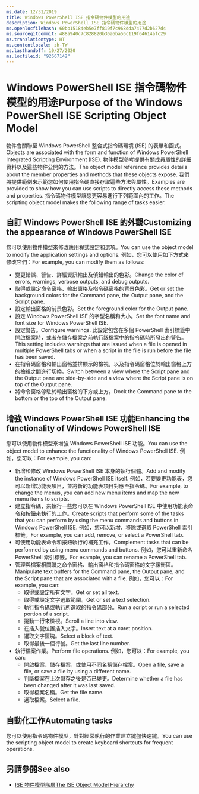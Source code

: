 ```yaml
---
ms.date: 12/31/2019
title: Windows PowerShell ISE 指令碼物件模型的用途
description: Windows PowerShell ISE 指令碼物件模型的用途
ms.openlocfilehash: 60bb15184eb5e7ff819f7c968dda7477d2b627d4
ms.sourcegitcommit: 488a940c7c828820b36a6ba56c119f64614afc29
ms.translationtype: HT
ms.contentlocale: zh-TW
ms.lasthandoff: 10/27/2020
ms.locfileid: "92667142"
---
```

# <a name="purpose-of-the-windows-powershell-ise-scripting-object-model"></a><span data-ttu-id="b9b87-103">Windows PowerShell ISE 指令碼物件模型的用途</span><span class="sxs-lookup"><span data-stu-id="b9b87-103">Purpose of the Windows PowerShell ISE Scripting Object Model</span></span>

<span data-ttu-id="b9b87-104">物件會關聯至 Windows PowerShell 整合式指令碼環境 (ISE) 的表單和函式。</span><span class="sxs-lookup"><span data-stu-id="b9b87-104">Objects are associated with the form and function of Windows PowerShell Integrated Scripting Environment (ISE).</span></span> <span data-ttu-id="b9b87-105">物件模型參考提供有關成員屬性的詳細資料以及這些物件公開的方法。</span><span class="sxs-lookup"><span data-stu-id="b9b87-105">The object model reference provides details about the member properties and methods that these objects expose.</span></span> <span data-ttu-id="b9b87-106">我們將提供範例來示範您如何使用指令碼直接存取這些方法與屬性。</span><span class="sxs-lookup"><span data-stu-id="b9b87-106">Examples are provided to show how you can use scripts to directly access these methods and properties.</span></span> <span data-ttu-id="b9b87-107">指令碼物件模型讓您更容易進行下列範圍內的工作。</span><span class="sxs-lookup"><span data-stu-id="b9b87-107">The scripting object model makes the following range of tasks easier.</span></span>

## <a name="customizing-the-appearance-of-windows-powershell-ise"></a><span data-ttu-id="b9b87-108">自訂 Windows PowerShell ISE 的外觀</span><span class="sxs-lookup"><span data-stu-id="b9b87-108">Customizing the appearance of Windows PowerShell ISE</span></span>

<span data-ttu-id="b9b87-109">您可以使用物件模型來修改應用程式設定和選項。</span><span class="sxs-lookup"><span data-stu-id="b9b87-109">You can use the object model to modify the application settings and options.</span></span> <span data-ttu-id="b9b87-110">例如，您可以使用如下方式來修改它們︰</span><span class="sxs-lookup"><span data-stu-id="b9b87-110">For example, you can modify them as follows:</span></span>

- <span data-ttu-id="b9b87-111">變更錯誤、警告、詳細資訊輸出及偵錯輸出的色彩。</span><span class="sxs-lookup"><span data-stu-id="b9b87-111">Change the color of errors, warnings, verbose outputs, and debug outputs.</span></span>
- <span data-ttu-id="b9b87-112">取得或設定命令窗格、輸出窗格及指令碼窗格的背景色彩。</span><span class="sxs-lookup"><span data-stu-id="b9b87-112">Get or set the background colors for the Command pane, the Output pane, and the Script pane.</span></span>
- <span data-ttu-id="b9b87-113">設定輸出窗格的前景色彩。</span><span class="sxs-lookup"><span data-stu-id="b9b87-113">Set the foreground color for the Output pane.</span></span>
- <span data-ttu-id="b9b87-114">設定 Windows PowerShell ISE 的字型名稱和大小。</span><span class="sxs-lookup"><span data-stu-id="b9b87-114">Set the font name and font size for Windows PowerShell ISE.</span></span>
- <span data-ttu-id="b9b87-115">設定警告。</span><span class="sxs-lookup"><span data-stu-id="b9b87-115">Configure warnings.</span></span> <span data-ttu-id="b9b87-116">此設定包含在多個 PowerShell 索引標籤中開啟檔案時，或者在儲存檔案之前執行該檔案中的指令碼時所發出的警告。</span><span class="sxs-lookup"><span data-stu-id="b9b87-116">This setting includes warnings that are issued when a file is opened in multiple PowerShell tabs or when a script in the file is run before the file has been saved.</span></span>
- <span data-ttu-id="b9b87-117">在指令碼窗格和輸出窗格並排顯示的檢視，以及指令碼窗格位於輸出窗格上方的檢視之間進行切換。</span><span class="sxs-lookup"><span data-stu-id="b9b87-117">Switch between a view where the Script pane and the Output pane are side-by-side and a view where the Script pane is on top of the Output pane.</span></span>
- <span data-ttu-id="b9b87-118">將命令窗格停駐於輸出窗格的下方或上方。</span><span class="sxs-lookup"><span data-stu-id="b9b87-118">Dock the Command pane to the bottom or the top of the Output pane.</span></span>

## <a name="enhancing-the-functionality-of-windows-powershell-ise"></a><span data-ttu-id="b9b87-119">增強 Windows PowerShell ISE 功能</span><span class="sxs-lookup"><span data-stu-id="b9b87-119">Enhancing the functionality of Windows PowerShell ISE</span></span>

<span data-ttu-id="b9b87-120">您可以使用物件模型來增強 Windows PowerShell ISE 功能。</span><span class="sxs-lookup"><span data-stu-id="b9b87-120">You can use the object model to enhance the functionality of Windows PowerShell ISE.</span></span> <span data-ttu-id="b9b87-121">例如，您可以：</span><span class="sxs-lookup"><span data-stu-id="b9b87-121">For example, you can:</span></span>

- <span data-ttu-id="b9b87-122">新增和修改 Windows PowerShell ISE 本身的執行個體。</span><span class="sxs-lookup"><span data-stu-id="b9b87-122">Add and modify the instance of Windows PowerShell ISE itself.</span></span> <span data-ttu-id="b9b87-123">例如，若要變更功能表，您可以新增功能表項目，並將新的功能表項目對應至指令碼。</span><span class="sxs-lookup"><span data-stu-id="b9b87-123">For example, to change the menus, you can add new menu items and map the new menu items to scripts.</span></span>
- <span data-ttu-id="b9b87-124">建立指令碼，來執行一些您可以在 Windows PowerShell ISE 中使用功能表命令和按鈕來執行的工作。</span><span class="sxs-lookup"><span data-stu-id="b9b87-124">Create scripts that perform some of the tasks that you can perform by using the menu commands and buttons in Windows PowerShell ISE.</span></span> <span data-ttu-id="b9b87-125">例如，您可以新增、移除或選取 PowerShell 索引標籤。</span><span class="sxs-lookup"><span data-stu-id="b9b87-125">For example, you can add, remove, or select a PowerShell tab.</span></span>
- <span data-ttu-id="b9b87-126">可使用功能表命令和按鈕執行的補充工作。</span><span class="sxs-lookup"><span data-stu-id="b9b87-126">Complement tasks that can be performed by using menu commands and buttons.</span></span> <span data-ttu-id="b9b87-127">例如，您可以重新命名 PowerShell 索引標籤。</span><span class="sxs-lookup"><span data-stu-id="b9b87-127">For example, you can rename a PowerShell tab.</span></span>
- <span data-ttu-id="b9b87-128">管理與檔案相關聯之命令窗格、輸出窗格和指令碼窗格的文字緩衝區。</span><span class="sxs-lookup"><span data-stu-id="b9b87-128">Manipulate text buffers for the Command pane, the Output pane, and the Script pane that are associated with a file.</span></span> <span data-ttu-id="b9b87-129">例如，您可以：</span><span class="sxs-lookup"><span data-stu-id="b9b87-129">For example, you can:</span></span>
  - <span data-ttu-id="b9b87-130">取得或設定所有文字。</span><span class="sxs-lookup"><span data-stu-id="b9b87-130">Get or set all text.</span></span>
  - <span data-ttu-id="b9b87-131">取得或設定文字選取範圍。</span><span class="sxs-lookup"><span data-stu-id="b9b87-131">Get or set a text selection.</span></span>
  - <span data-ttu-id="b9b87-132">執行指令碼或執行所選取的指令碼部分。</span><span class="sxs-lookup"><span data-stu-id="b9b87-132">Run a script or run a selected portion of a script.</span></span>
  - <span data-ttu-id="b9b87-133">捲動一行來檢視。</span><span class="sxs-lookup"><span data-stu-id="b9b87-133">Scroll a line into view.</span></span>
  - <span data-ttu-id="b9b87-134">在插入號位置插入文字。</span><span class="sxs-lookup"><span data-stu-id="b9b87-134">Insert text at a caret position.</span></span>
  - <span data-ttu-id="b9b87-135">選取文字區塊。</span><span class="sxs-lookup"><span data-stu-id="b9b87-135">Select a block of text.</span></span>
  - <span data-ttu-id="b9b87-136">取得最後一個行號。</span><span class="sxs-lookup"><span data-stu-id="b9b87-136">Get the last line number.</span></span>
- <span data-ttu-id="b9b87-137">執行檔案作業。</span><span class="sxs-lookup"><span data-stu-id="b9b87-137">Perform file operations.</span></span> <span data-ttu-id="b9b87-138">例如，您可以：</span><span class="sxs-lookup"><span data-stu-id="b9b87-138">For example, you can:</span></span>
  - <span data-ttu-id="b9b87-139">開啟檔案、儲存檔案，或使用不同名稱儲存檔案。</span><span class="sxs-lookup"><span data-stu-id="b9b87-139">Open a file, save a file, or save a file by using a different name.</span></span>
  - <span data-ttu-id="b9b87-140">判斷檔案在上次儲存之後是否已變更。</span><span class="sxs-lookup"><span data-stu-id="b9b87-140">Determine whether a file has been changed after it was last saved.</span></span>
  - <span data-ttu-id="b9b87-141">取得檔案名稱。</span><span class="sxs-lookup"><span data-stu-id="b9b87-141">Get the file name.</span></span>
  - <span data-ttu-id="b9b87-142">選取檔案。</span><span class="sxs-lookup"><span data-stu-id="b9b87-142">Select a file.</span></span>

## <a name="automating-tasks"></a><span data-ttu-id="b9b87-143">自動化工作</span><span class="sxs-lookup"><span data-stu-id="b9b87-143">Automating tasks</span></span>

<span data-ttu-id="b9b87-144">您可以使用指令碼物件模型，針對經常執行的作業建立鍵盤快速鍵。</span><span class="sxs-lookup"><span data-stu-id="b9b87-144">You can use the scripting object model to create keyboard shortcuts for frequent operations.</span></span>

## <a name="see-also"></a><span data-ttu-id="b9b87-145">另請參閱</span><span class="sxs-lookup"><span data-stu-id="b9b87-145">See also</span></span>

- [<span data-ttu-id="b9b87-146">ISE 物件模型階層</span><span class="sxs-lookup"><span data-stu-id="b9b87-146">The ISE Object Model Hierarchy</span></span>](The-ISE-Object-Model-Hierarchy.md)
